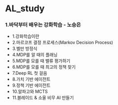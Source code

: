 # AL_study

### 1.바닥부터 배우는 강화학습 - 노승은
* 1.강화학습이란
* 2.마르코프 결정 프로세스(Markov Decision Process)
* 3.벨만 방정식
* 4.MDP를 알 때의 플래닝
* 5.MDP를 모를 때 밸류 평가하기 
* 6.MDP를 모를 때 최고의 정책 찾기
* 7.Deep RL 첫 걸음
* 8.가치 기반 에이전트
* 9.정책 기반 에이전트
* 10.알파고와 MCTS
* 11.블레이드 & 소울 비무 AI 만들기 

